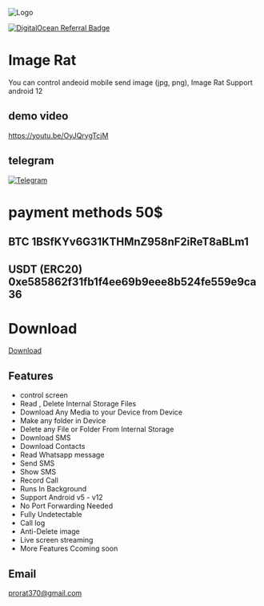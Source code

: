 
![Logo](https://zennashop.com/wp-content/uploads/2022/11/logo.jpg)



[![DigitalOcean Referral Badge](https://web-platforms.sfo2.cdn.digitaloceanspaces.com/WWW/Badge%201.svg)](https://www.digitalocean.com/?refcode=a6ba226017e2&utm_campaign=Referral_Invite&utm_medium=Referral_Program&utm_source=badge)


# Image Rat

You can control andeoid mobile send image (jpg, png), 
Image Rat Support android 12
## demo video
https://youtu.be/OyJQrygTcjM
## telegram
[![Telegram](https://img.shields.io/badge/Telegram-2CA5E0?style=for-the-badge&logo=telegram&logoColor=white)](https://t.me/prorat37)
# payment methods 50$
## BTC 1BSfKYv6G31KTHMnZ958nF2iReT8aBLm1
## USDT (ERC20)  0xe585862f31fb1f4ee69b9eee8b524fe559e9ca36
# Download
<a href="https://zennashop.com/product/image-rat/" target="_blank">Download</a>
## Features

- control screen 
- Read , Delete Internal Storage Files
- Download Any Media to your Device from Device
- Make any folder in Device
- Delete any File or Folder From Internal Storage
- Download SMS
- Download Contacts
- Read Whatsapp message
- Send SMS
- Show SMS
- Record Call
- Runs In Background
- Support Android v5 - v12
- No Port Forwarding Needed
- Fully Undetectable
- Call log
- Anti-Delete image
- Live screen streaming
- More Features Ccoming soon


## Email
  prorat370@gmail.com
